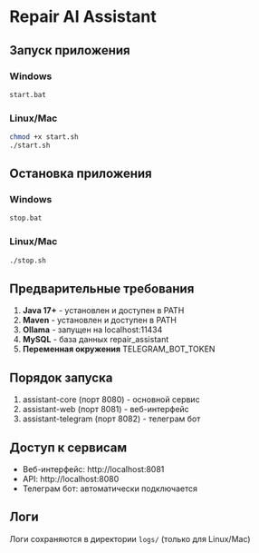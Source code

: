 # Repair AI Assistant

## Запуск приложения

### Windows
```bash
start.bat
```

### Linux/Mac
```bash
chmod +x start.sh
./start.sh
```

## Остановка приложения

### Windows
```bash
stop.bat
```

### Linux/Mac
```bash
./stop.sh
```

## Предварительные требования

1. **Java 17+** - установлен и доступен в PATH
2. **Maven** - установлен и доступен в PATH
3. **Ollama** - запущен на localhost:11434
4. **MySQL** - база данных repair_assistant
5. **Переменная окружения** TELEGRAM_BOT_TOKEN

## Порядок запуска

1. assistant-core (порт 8080) - основной сервис
2. assistant-web (порт 8081) - веб-интерфейс
3. assistant-telegram (порт 8082) - телеграм бот

## Доступ к сервисам

- Веб-интерфейс: http://localhost:8081
- API: http://localhost:8080
- Телеграм бот: автоматически подключается

## Логи

Логи сохраняются в директории `logs/` (только для Linux/Mac)